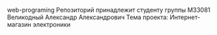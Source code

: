 web-programing
Репозиторий принадлежит студенту группы М33081 Великодный Александр Александрович Тема проекта: Интернет-магазин электроники
